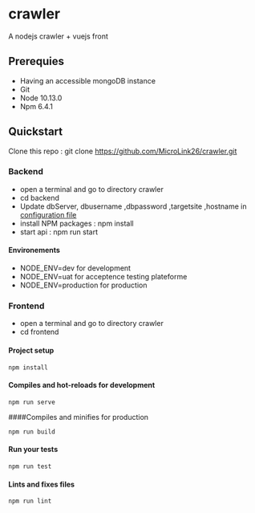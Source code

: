 # crawler
A nodejs crawler + vuejs front


## Prerequies

- Having an accessible mongoDB instance
- Git
- Node 10.13.0
- Npm 6.4.1

## Quickstart
Clone this repo : git clone https://github.com/MicroLink26/crawler.git
### Backend

- open a terminal and go to directory crawler
- cd backend
- Update   dbServer, dbusername ,dbpassword ,targetsite ,hostname  in [configuration file](backend/config/config.js)
- install NPM packages : npm install
- start api : npm run start

#### Environements

- NODE_ENV=dev for development
- NODE_ENV=uat for acceptence testing plateforme
- NODE_ENV=production for production

### Frontend

- open a terminal and go to directory crawler
- cd frontend

#### Project setup
```
npm install
```

#### Compiles and hot-reloads for development
```
npm run serve
```

####Compiles and minifies for production
```
npm run build
```

#### Run your tests
```
npm run test
```

#### Lints and fixes files
```
npm run lint
```